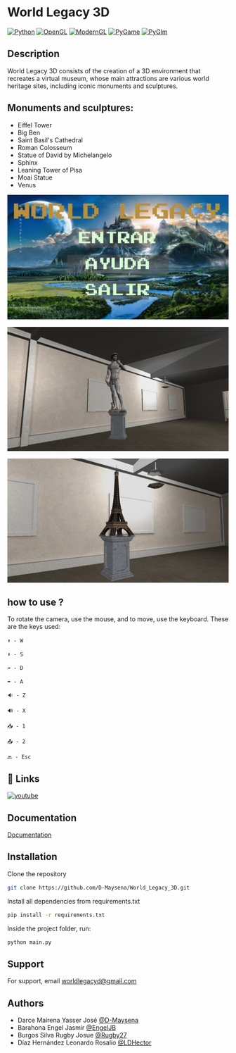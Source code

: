 # World Legacy 3D

[![Python](https://img.shields.io/badge/Python-3.10-green.svg?style=flat-square-logo=python)](https://docs.python.org/3/)
[![OpenGL](https://img.shields.io/badge/OpenGl-3.10-green.svg?style=flat-square-logo=opengl-)](https://docs.gl/)
[![ModernGL](https://img.shields.io/badge/ModernGL-5.6.4-green.svg?style=flat-square)](https://moderngl.readthedocs.io/en/5.8.2/)
[![PyGame](https://img.shields.io/badge/PyGame-2.0.1-green.svg?style=flat-square)](https://www.pygame.org/docs/)
[![PyGlm](https://img.shields.io/badge/PyGlm-1.2.5,-green.svg?style=flat-square)](https://github.com/Zuzu-Typ/PyGLM/wiki)

## Description
World Legacy 3D consists of the creation of a 3D environment that recreates a virtual museum, whose main attractions are various world heritage sites, including iconic monuments and sculptures.

## Monuments and sculptures:

- Eiffel Tower
- Big Ben
- Saint Basil's Cathedral
- Roman Colosseum
- Statue of David by Michelangelo
- Sphinx
- Leaning Tower of Pisa
- Moai Statue
- Venus

![](https://github.com/D-Maysena/World_Legacy_3D/blob/main/assets/inicio.png?raw=true)

![](https://github.com/D-Maysena/World_Legacy_3D/blob/main/assets/vista1.png?raw=true)

![](https://github.com/D-Maysena/World_Legacy_3D/blob/main/assets/vista2.png?raw=true)


## how to use ?

To rotate the camera, use the mouse, and to move, use the keyboard. These are the keys used:

`⬆️ - W`

`⬇️ - S`

`➡️ - D`

`⬅️ - A`

`🔉 - Z`

`🔊 - X`

`📥 - 1`

`📤 - 2`

`🔙 - Esc`

## 🔗 Links

[![youtube](https://img.shields.io/badge/youtube-FF0000?style=for-the-badge&logo=youtube&logoColor=white)](https://youtu.be/4oM9eWNu6S0?si=MappG5mxa6YxnYII)

## Documentation

[Documentation](https://github.com/D-Maysena/World_Legacy_3D/raw/main/documentation/World%20Legacy%203D.pdf)


## Installation

Clone the repository

```bash
git clone https://github.com/D-Maysena/World_Legacy_3D.git
```

Install all dependencies from requirements.txt
```bash
pip install -r requirements.txt
```

Inside the project folder, run:
```bash
python main.py
```

## Support

For support, email worldlegacyd@gmail.com

## Authors

- Darce Mairena Yasser José [@D-Maysena](https://github.com/D-Maysena)
- Barahona Engel Jasmir [@EngelJB](https://github.com/EngelJB)
- Burgos Silva Rugby Josue [@Rugby27](https://github.com/Rugby27)
- Díaz Hernández Leonardo Rosalío [@LDHector](https://github.com/LDHector)
